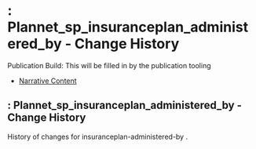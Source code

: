 # : Plannet\_sp\_insuranceplan\_administered\_by - Change History

Publication Build: This will be filled in by the publication tooling

* [Narrative Content](SearchParameter-insuranceplan-administered-by.html)

## : Plannet\_sp\_insuranceplan\_administered\_by - Change History

History of changes for insuranceplan-administered-by .